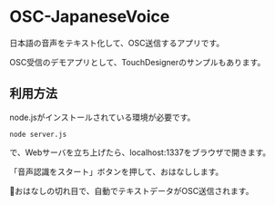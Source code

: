 # OSC-JapaneseVoice

日本語の音声をテキスト化して、OSC送信するアプリです。

OSC受信のデモアプリとして、TouchDesignerのサンプルもあります。

## 利用方法
node.jsがインストールされている環境が必要です。

```shell
node server.js
```

で、Webサーバを立ち上げたら、localhost:1337をブラウザで開きます。

「音声認識をスタート」ボタンを押して、おはなしします。

おはなしの切れ目で、自動でテキストデータがOSC送信されます。